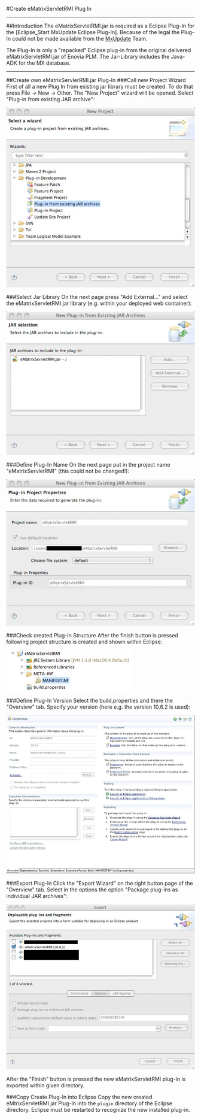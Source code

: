 #Create eMatrixServletRMI Plug In

---
##Introduction
The eMatrixServletRMI.jar is required as a Eclipse Plug-In for the [Eclipse_Start MxUpdate Eclipse Plug-In]. Because of the legal the Plug-In could not be made available from the [MxUpdate](http://www.mxupdate.org) Team.

The Plug-In is only a "repacked" Eclipse plug-in from the original delivered eMatrixServletRMI.jar of Enovia PLM. The Jar-Library includes the Java-ADK for the MX database.

---
##Create own eMatrixServlerRMI.jar Plug-In
###Call new Project Wizard
First of all a new Plug In from existing jar library must be created. To do that press File -> New -> Other.
The "New Project" wizard will be opened. Select "Plug-in from existing JAR archive":

![](./images/EclipseInstallation_ADK-1.jpg)

###Select Jar Library
On the next page press "Add External..." and select the eMatrixServletRMI.jar library (e.g. within your deployed web container):

![](./images/EclipseInstallation_ADK-2.jpg)

###Define Plug-In Name
On the next page put in the project name "eMatrixServletRMI" (this could not be changed!):

![](./images/EclipseInstallation_ADK-3.jpg)

###Check created Plug-In Structure
After the finish button is pressed following project structure is created and shown within Eclipse:

![](./images/EclipseInstallation_ADK-4.jpg)

###Define Plug-In Version
Select the build.properties and there the "Overview" tab. Specify your version (here e.g. the version 10.6.2 is used):

![](./images/EclipseInstallation_ADK-5.jpg)

###Export Plug-In
Click the "Export Wizard" on the right button page of the "Overview" tab. Select in the options the option "Package plug-ins as individual JAR archives":

![](./images/EclipseInstallation_ADK-6.jpg)

After the "Finish" button is pressed the new eMatrixServletRMI plug-in is exported within given directory.

###Copy Create Plug-In into Eclipse
Copy the new created eMtrixServletRMI.jar Plug-In into the `plugin` directory of the Eclipse directory. Eclipse must be restarted to recognize the new installed plug-in.